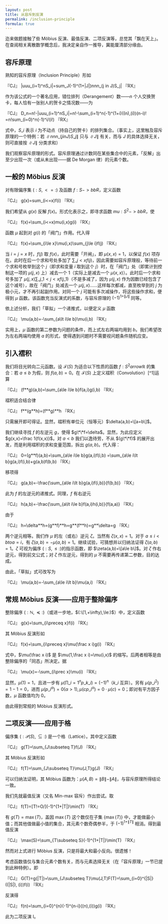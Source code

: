 ```yaml
---
layout: post
title: 从容斥到反演
permalink: /inclusion-principle
formula: true
---
```


迩来做题接触了些 Möbius 反演、最值反演、二项反演等，总觉其「飘在天上」。在查阅相关离散数学概念后，我决定亲自作一推导，冀能厘清部分缘由。

## 容斥原理

熟知的容斥原理（Inclusion Principle）形如

『CJ』
\|uuu\_(i=1)^nS\_i\|=sum\_J(-1)^(1+\|J\|)nnn\_(j in J)S\_j\|
『RX』

作为该公式的一个著名应用，错位排列（Derangement）数——$n$ 个人交换贺卡，每人恰有一张别人的贺卡之情况数——为

『CJ』
D\_n=n!-\|uuu\_(i=1)^nS\_i\|=n!-\sum\_(i=1)^n(-1)^(1+i)((n),(i))(n-i)! =n!sum\_(i=0)^n(-1)^i/(i!)
『RX』

式中，$S\_i$ 表示 $i$ 为不动点（持自己的贺卡）的排列集合。（事实上，这里触及容斥原理的一个特例：若 $\|nnn\_(j in J)S\_j\|$ 只与 $\|J\|$ 有关，而与 $J$ 的具体选择无关，则可直接按 $\|J\|$ 分类求和）

我们观察容斥原理的形式。容斥原理通过计数同在某些集合中的元素，「反解」出至少出现一次（或从未出现——据 De Morgan 律）的元素个数。

## 一般的 Möbius 反演

对有限偏序集 $(:S,<=:)$ 及函数 $f:S->bbR$，定义函数

『CJ』
g(x)=sum\_(i<=x)f(i)
『RX』

我们希望从 $g(x)$ 反解 $f(x)$。形式化表示之，即寻求函数 $mu:S^2->bbR$，使

『CJ』
f(x)=\sum\_(i<=x)mu(i,x)g(i)
『RX』

函数 $\mu$ 起到对 $g(i)$ 的「阀门」作用。代入得

『CJ』
f(x)=\sum\_{i\le x}\mu(i,x)\sum\_{j\le i}f(j)
『RX』

当 $i=j=x$ 时，$f(j)$ 取 $f(x)$，此时需要「开闸」，即 $\mu(x,x)=1$，以保证 $f(x)$ 项存在。此时在后一个求和号处多加了 $\sum\_{j\lt x}f(j)$，因此需要如容斥原理般，等待前一个求和号枚举到这个 $j$（即求和变量 $i$ 取到这个 $j$）时，在「阀门」处（即累计到控制这一项的 $\mu(j,x)$ 上）减去一个 1（实际上是减去一个 $\mu(x,x)$）。此时后一个求和号多加了 $\mu(j,x)\sum\_{j\_1\lt j\lt x}f(j\_1)$（不是多减了，因为 $\mu(j,x)$ 作为因数已经包含了这个减号），故在「阀门」处减去一个  $\mu(j,x)$……这样每次都减，直至枚举到的 $j$ 为极小元，才不再引起副作用。对同一个 $j$ 可能有多次减操作，将这些操作求和，便得到 $\mu$ 函数。该函数充当反演式的系数，与容斥原理的 $(-1)^{1+\|J\|}$ 同等。

依上述分析，我们「草拟」一个递推式，以便定义 $\mu$ 函数

『CJ』
\mu(a,b)=-\sum\_{a\lt i\le b}\mu(i,b)
『RX』

实用上，$\mu$ 函数的第二参数为问题的条件，而上式左右两端均用到 $b$。我们希望改为左右两端均使用 $a$ 的形式，使得遇到问题时不需要视问题条件随机应变。

## 引入褶积

我们将目光转向二元函数。设 $\mathcal F(S)$ 为适合以下性质的函数 $f:S^2arrow\mathbb R$ 的集合：若 $a\le b$ 为假，则 $f(a,b)=0$。在 $\mathcal F(S)$ 上定义褶积（Convolution）[^1]运算

『CJ』
(f\*\*g)(a,b)=\sum\_{a\le i\le b}f(a,i)g(i,b)
『RX』

褶积适合结合律

『CJ』
f\*\*(g\*\*h)=(f\*\*g)\*\*h
『RX』

只需展开即可得证。显然，褶积有单位元（恒等元）$\delta(a,b)=\[a=b\]$。

我们继续寻找 $f$ 的左逆元 $g$，使得 $g\*\*f=\delta$。显然，为此应定义 $g(x,x)=\frac 1{f(x,x)}$。对 $a\lt b$ 我们以逸待劳，不从 $(g\*\*f)$ 的展开出发，而是利用褶积的求和变量范围，拆出 $g(a,b)$。代入得：

『CJ』
0=(g\*\*f)(a,b)=\sum\_{a\le i\le b}g(a,i)f(i,b)
=\sum\_{a\le i\lt b}g(a,i)f(i,b)+g(a,b)f(b,b)
『RX』

移项得

『CJ』
g(a,b)=-\frac{\sum\_{a\le i\lt b}g(a,i)f(i,b)}{f(b,b)}
『RX』

此为 $f$ 的左逆元的递推式。同理，$f$ 有右逆元

『CJ』
h(a,b)=-\frac{\sum\_{a\lt i\le b}f(a,i)h(i,b)}{f(a,a)}
『RX』

由于

『CJ』
h=\delta\*\*h=(g\*\*f)\*\*h=g\*\*(f\*\*h)=g\*\*\delta=g
『RX』

两个逆元相等。我们作 $\mu$ 的左（或右）逆元 $\zeta$。当然有 $\zeta(x,x)=1$。对于 $a\le i\lt b to a=i$，有 $\zeta(a,b)=-\mu(a,b)=1$。继续试验，可猜想并以归纳法证得 $\zeta(a,b)=1$。$\zeta$ 可视为偏序 $(:S,\le:)$的指示函数，即 $\zeta(a,b)=\[a\le b\]$。对 $\zeta$ 作右逆元，得到前文公式；对 $\zeta$ 作左逆元，得到的 $\mu$ 不需要再传递第二参数，目的达成。

由此，「草拟」式可改写为

『CJ』
\mu(a,b)=-\sum\_{a\le i\lt b}\mu(a,i)
『RX』

## 常规 Möbius 反演——应用于整除偏序

整除偏序 $(:\mathbb N,\preceq:)$（或进一步地，$(:\[1,+\infty),\le:)$）中，定义函数

『CJ』
g(x)=\sum\_{i\preceq x}f(i)
『RX』

其 Möbius 反演形如

『CJ』
f(x)=\sum\_{i\preceq x}\mu(\frac x i)g(i)
『RX』

式中，$\mu(\frac x i)$ 是 $\mu(1,\frac x i)=\mu(i,x)$ 的缩写。后两者相等是由整除偏序的「同态」所决定。据

『CJ』
\mu(x)=-\sum\_{i\prec x}\mu(i)
『RX』

显然，$\mu(1)=1$，且进一步有 $\mu(\prod\_{i=1}^np\_{k\_i})=(-1)^n$（$k\_i$ 互异）。另有 $\mu(p\_i^2)=1-1=0$，进而 $\mu(p\_i^\alpha)=0(\alpha\gt1),\mu(cp\_i^\alpha)=0\cdot\mu(c)=0$；即对有平方因子数，$\mu$ 函数值均为 0。

由此得到常规的 Möbius 反演形式。

## 二项反演——应用于格

偏序集 $(:\mathcal P(S),\subseteq:)$ 是一个格（Lattice）。其中定义函数

『CJ』
g(T)=\sum\_{J\subseteq T}f(J)
『RX』

其 Möbius 反演形如

『CJ』
f(T)=\sum\_{J\subseteq T}\mu(J,T)g(J)
『RX』

可以归纳法证明，其 Möbius 函数为：$\mu(A,B)=\|B\|-\|A\|$，与容斥原理所得结论一致。

我们先就最值反演（又名 Min-max 容斥）作出尝试。取

『CJ』
f(T)=\[T!=O/\](-1)^{1+\|T\|}\min(T)
『RX』

有 $g(T)=\max(T)$，盖因 $\max(T)$ 这个数仅在子集 $\{\max(T)\}$ 中，才能做最小值；而其他值做最小值的集合，其元素个数奇偶参半，于 $(-1)^{1+\|T\|}$ 相消。得到最值反演

『CJ』
\max(S)=\sum\_{T\subseteq S}(-1)^{1+\|T\|}\min(T)
『RX』

然而对上式进行 Möbius 反演，只是将最大和最小反向。很遗憾！

考虑函数值仅与集合元素个数有关，而与元素选择无关（在「容斥原理」一节已提到此种特例）。即

『CJ』
G(T)=g(\|T\|)=\sum\_{J\subseteq T}\mu(J,T)F(T)=\sum\_{i=0}^{\|S\|}((\|S\|), (i))f(i)
『RX』

反演得

『CJ』
f(n)=\sum\_{i=0}^{n}(-1)^{n-i}((n),(i))g(i)
『RX』

此为二项反演 I。

